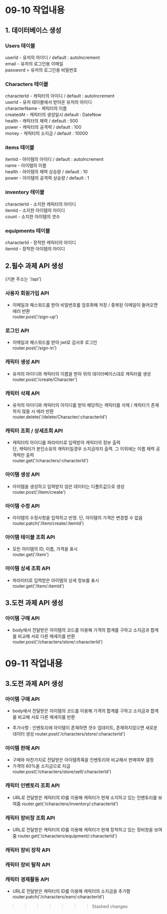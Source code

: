 # 09-10 작업내용

## 1. 데이터베이스 생성


### Users 테이블

userId - 유저의 아이디 / default : autoIncrement   
email - 유저의 로그인용 이메일   
password = 유저의 로그인용 비밀번호   


### Characters 테이블

characterId - 캐릭터의 아이디 / default : autoIncrement   
userId - 유저 테이블에서 받아온 유저의 아이디   
characterName  - 케릭터의 이름   
createdAt  - 캐릭터의 생성일시 default : DateNow   
health  - 캐릭터의 체력 / default : 500   
power  - 캐릭터의 공격력 / default : 100   
money - 캐릭터의 소지금 / default : 10000   


### items 테이블

itemId - 아이템의 아이디 / default : autoIncrement   
name - 아이템의 이름   
health - 아이템의 체력 상승량 / default : 10   
power - 아이템의 공격력 상승량 / default : 1   


### inventory 테이블

characterId - 소지한 캐릭터의 아이디   
itemId - 소지한 아이템의 아이디   
count - 소지한 아이템의 갯수   


### equipments 테이블

characterId - 장착한 캐릭터의 아이디   
itemId - 장착한 아이템의 아이디   


## 2.필수 과제 API 생성 
(기본 주소는 '/api')


### 사용자 회원가입 API 
- 이메일과 패스워드를 받아 비밀번호를 암호화해 저장 / 중복된 이메일이 들어오면 에러 반환   
router.post('/sign-up')

### 로그인 API 
- 이메일과 패스워드를 받아 jwt로 검사후 로그인   
router.post('/sign-in')   

### 캐릭터 생성 API 
- 유저의 아이디와 캐릭터의 이름을 받아 위의 데이터베이스대로 캐릭터를 생성      
router.post('/create/Character')   

### 캐릭터 삭제 API 
- 유저의 아이디와 캐릭터의 아이디를 받아 해당하는 캐릭터를 삭제 / 캐릭터가 존재하지 않을 시 에러 반환   
router.delete('/delete/Character/:characterId')   

### 캐릭터 조회 / 상세조회 API 
- 캐릭터의 아이디를 파라미터로 입력받아 캐릭터의 정보 출력   
단, 캐릭터가 본인소유의 캐릭터일경우 소지금까지 출력. 그 이외에는 이름 체력 공격력만 출력   
router.get('/characters/:characterId')   

### 아이템 생성 API 
- 아이템을 생성하고 입력받지 않은 데이터는 디폴트값으로 생성   
router.post('/item/create')   

### 아이템 수정 API 
- 아이템의 수정사항을 입력하고 반영. 단, 아이템의 가격은 변경할 수 없음   
router.patch('/item/create/:itemId')   

### 아이템 테이블 조회 API 
- 모든 아이템의 ID, 이름, 가격을 표시   
router.get('/item')   

### 아이템 상세 조회 API 
- 파라미터로 입력받은 아이템의 상세 정보를 표시   
router.get('/item/:itemId')   


## 3.도전 과제 API 생성 

### 아이템 구매 API
- body에서 전달받은 아이템의 코드를 이용해 가격의 합계를 구하고 소지금과 합계를 비교해 서로 다른 메세지를 반환   
router.post('/characters/store/:characterId')   



# 09-11 작업내용

## 3.도전 과제 API 생성


### 아이템 구매 API
- body에서 전달받은 아이템의 코드를 이용해 가격의 합계를 구하고 소지금과 합계를 비교해 서로 다른 메세지를 반환
* 추가사항 : 인벤토리에 아이템이 존재하면 갯수 업데이트, 존재하지않으면 새로운 데이터 생성
router.post('/characters/store/:characterId')   

### 아이템 판매 API
- 구매와 마찬가지로 전달받은 아이템목록을 인벤토리와 비교해서 판매여부 결정
- 가격의 60%을 소지금으로 지급
router.post('/characters/store/sell/:characterId')

### 캐릭터 인벤토리 조회 API
- URL로 전달받은 캐릭터의 ID를 이용해 캐릭터가 현재 소지하고 있는 인벤토리를 보여줌
router.get('/characters/inventory/:characterId')

### 캐릭터 장비창 조회 API
- URL로 전달받은 캐릭터의 ID를 이용해 캐릭터가 현재 장착하고 있는 장비창을 보여줌
router.get('/characters/equipment/:characterId')

### 캐릭터 장비 장착 API

### 캐릭터 장비 탈착 API

### 캐릭터 경제활동 API
- URL로 전달받은 캐릭터의 ID를 이용해 캐릭터의 소지금을 추가함
router.patch('/characters/earn/:characterId')
>>>>>>> Stashed changes
